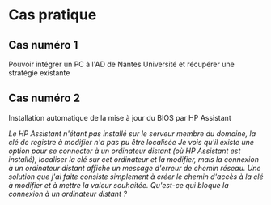 # Cas pratique 

## Cas numéro 1

Pouvoir intégrer un PC à l'AD de Nantes Université et récupérer une stratégie existante

## Cas numéro 2

Installation automatique de la mise à jour du BIOS par HP Assistant

_Le HP Assistant n'étant pas installé sur le serveur membre du domaine, la clé de registre à modifier n'a pas pu être localisée_
_Je vois qu'il existe une option pour se connecter à un ordinateur distant (où HP Assistant est installé), localiser la clé sur cet ordinateur et la modifier, mais la connexion à un ordinateur distant affiche un message d'erreur de chemin réseau._
_Une solution que j'ai faite consiste simplement à créer le chemin d'accès à la clé à modifier et à mettre la valeur souhaitée._
_Qu'est-ce qui bloque la connexion à un ordinateur distant ?_
